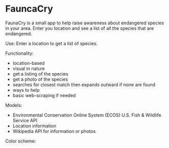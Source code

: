 # FauncaCry

FaunaCry is a small app to help raise awareness about endangered species in your area. Enter you location and see a list of all the species that are endangered.

Use: Enter a location to get a list of species.

Functionality: 
- location-based
- visual in nature
- get a listing of the species 
- get a photo of the species
- searches for closest match then expands outward if none are found
- ways to help
- basic web-scraping if needed

Models:
- Environmental Conservation Online System (ECOS) U.S. Fish & Wildlife Service API
- Location information
- Wikipedia API for information or photos


Color scheme:
<div style="width: 20px; background-color: #f0ead2;"
dde5b6
adc178
a98467
6c584c
000000
ffffff


